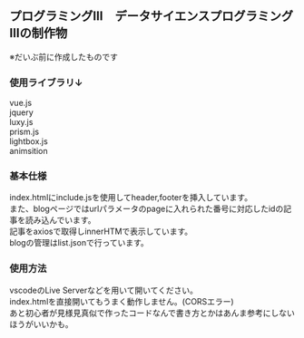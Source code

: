 ## プログラミングⅢ　データサイエンスプログラミングⅢの制作物　

※だいぶ前に作成したものです  
  

### 使用ライブラリ↓  
vue.js  
jquery  
luxy.js  
prism.js  
lightbox.js  
animsition  


### 基本仕様  
index.htmlにinclude.jsを使用してheader,footerを挿入しています。  
また、blogページではurlパラメータのpageに入れられた番号に対応したidの記事を読み込んでいます。  
記事をaxiosで取得しinnerHTMで表示しています。  
blogの管理はlist.jsonで行っています。  

### 使用方法
vscodeのLive Serverなどを用いて開いてください。  
index.htmlを直接開いてもうまく動作しません。(CORSエラー)  
あと初心者が見様見真似で作ったコードなんで書き方とかはあんま参考にしないほうがいいかも。
